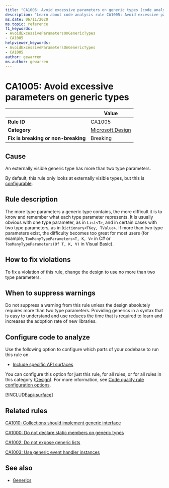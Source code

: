 ```yaml
---
title: "CA1005: Avoid excessive parameters on generic types (code analysis)"
description: "Learn about code analysis rule CA1005: Avoid excessive parameters on generic types"
ms.date: 06/11/2020
ms.topic: reference
f1_keywords:
- AvoidExcessiveParametersOnGenericTypes
- CA1005
helpviewer_keywords:
- AvoidExcessiveParametersOnGenericTypes
- CA1005
author: gewarren
ms.author: gewarren
---
```

# CA1005: Avoid excessive parameters on generic types

| | Value |
|-|-|
| **Rule ID** |CA1005|
| **Category** |[Microsoft.Design](design-warnings.md)|
| **Fix is breaking or non-breaking** |Breaking|

## Cause

An externally visible generic type has more than two type parameters.

By default, this rule only looks at externally visible types, but this is [configurable](#configure-code-to-analyze).

## Rule description

The more type parameters a generic type contains, the more difficult it is to know and remember what each type parameter represents. It is usually obvious with one type parameter, as in `List<T>`, and in certain cases with two type parameters, as in `Dictionary<TKey, TValue>`. If more than two type parameters exist, the difficulty becomes too great for most users (for example, `TooManyTypeParameters<T, K, V>` in C# or `TooManyTypeParameters(Of T, K, V)` in Visual Basic).

## How to fix violations

To fix a violation of this rule, change the design to use no more than two type parameters.

## When to suppress warnings

Do not suppress a warning from this rule unless the design absolutely requires more than two type parameters. Providing generics in a syntax that is easy to understand and use reduces the time that is required to learn and increases the adoption rate of new libraries.

## Configure code to analyze

Use the following option to configure which parts of your codebase to run this rule on.

- [Include specific API surfaces](#include-specific-api-surfaces)

You can configure this option for just this rule, for all rules, or for all rules in this category ([Design](design-warnings.md)). For more information, see [Code quality rule configuration options](../code-quality-rule-options.md).

[!INCLUDE[api-surface](~/includes/code-analysis/api-surface.md)]

## Related rules

[CA1010: Collections should implement generic interface](ca1010.md)

[CA1000: Do not declare static members on generic types](ca1000.md)

[CA1002: Do not expose generic lists](ca1002.md)

[CA1003: Use generic event handler instances](ca1003.md)

## See also

- [Generics](../../../csharp/programming-guide/generics/index.md)
